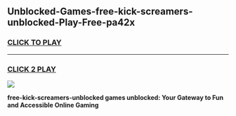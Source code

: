
## Unblocked-Games-free-kick-screamers-unblocked-Play-Free-pa42x
<h3>
<a href="https://premium76.site?title=free-kick-screamers-unblocked&ref=20M">CLICK TO PLAY</a></h3>
<hr>

<h3>
<a href="https://premium76.site?title=free-kick-screamers-unblocked&ref=20M">CLICK 2 PLAY</a>
  
</h3>

<a href="https://premium76.site?title=free-kick-screamers-unblocked&ref=19M"><img src="https://clearcache.store/games.png"></a>


**free-kick-screamers-unblocked games unblocked: Your Gateway to Fun and Accessible Online Gaming**
